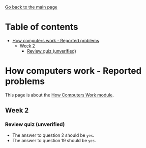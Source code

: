 [Go back to the main page](https://world-class.github.io/REPL/)

# Table of contents
<!-- vim-markdown-toc GFM -->

* [How computers work - Reported problems](#how-computers-work---reported-problems)
    * [Week 2](#week-2)
        * [Review quiz (unverified)](#review-quiz-unverified)

<!-- vim-markdown-toc -->


# How computers work - Reported problems
This page is about the [How Computers Work module](../../../modules/level_4/how_computers_work/).

## Week 2
### Review quiz (unverified)
- The answer to question 2 should be `yes`.
- The answer to question 19 should be `yes`.

